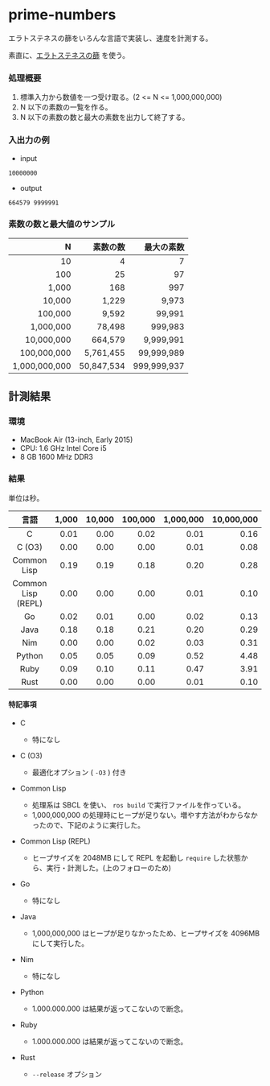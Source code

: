 # prime-numbers

エラトステネスの篩をいろんな言語で実装し、速度を計測する。

素直に、[エラトステネスの篩](https://ja.wikipedia.org/wiki/%E3%82%A8%E3%83%A9%E3%83%88%E3%82%B9%E3%83%86%E3%83%8D%E3%82%B9%E3%81%AE%E7%AF%A9) を使う。

### 処理概要

1. 標準入力から数値を一つ受け取る。(2 <= N <= 1,000,000,000)
2. N 以下の素数の一覧を作る。
3. N 以下の素数の数と最大の素数を出力して終了する。

### 入出力の例

- input

```
10000000
```

- output

```
664579 9999991
```

### 素数の数と最大値のサンプル

|             N |   素数の数 |  最大の素数 |
|--------------:|-----------:|------------:|
|            10 |          4 |           7 |
|           100 |         25 |          97 |
|         1,000 |        168 |         997 |
|        10,000 |      1,229 |       9,973 |
|       100,000 |      9,592 |      99,991 |
|     1,000,000 |     78,498 |     999,983 |
|    10,000,000 |    664,579 |   9,999,991 |
|   100,000,000 |  5,761,455 |  99,999,989 |
| 1,000,000,000 | 50,847,534 | 999,999,937 |


## 計測結果

### 環境

- MacBook Air (13-inch, Early 2015)
- CPU: 1.6 GHz Intel Core i5
- 8 GB 1600 MHz DDR3

### 結果

単位は秒。

| 言語               | 1,000 | 10,000 | 100,000 | 1,000,000 | 10,000,000 | 100,000,000 | 1,000,000,000 |
|:------------------:|------:|-------:|--------:|----------:|-----------:|------------:|--------------:|
| C                  |  0.01 |   0.00 |    0.02 |      0.01 |       0.16 |        1.45 |         15.87 |
| C (O3)             |  0.00 |   0.00 |    0.00 |      0.01 |       0.08 |        0.89 |          9.76 |
| Common Lisp        |  0.19 |   0.19 |    0.18 |      0.20 |       0.28 |        1.46 |         --.-- |
| Common Lisp (REPL) |  0.00 |   0.00 |    0.00 |      0.01 |       0.10 |        1.04 |         17.25 |
| Go                 |  0.02 |   0.01 |    0.00 |      0.02 |       0.13 |        1.23 |         14.77 |
| Java               |  0.18 |   0.18 |    0.21 |      0.20 |       0.29 |        2.41 |         42.62 |
| Nim                |  0.00 |   0.00 |    0.02 |      0.03 |       0.31 |        3.86 |         41.60 |
| Python             |  0.05 |   0.05 |    0.09 |      0.52 |       4.48 |       59.01 |         --.-- |
| Ruby               |  0.09 |   0.10 |    0.11 |      0.47 |       3.91 |       44.06 |         --.-- |
| Rust               |  0.00 |   0.00 |    0.00 |      0.01 |       0.10 |        1.19 |         11.54 |


#### 特記事項

- C

  - 特になし

- C (O3)

  - 最適化オプション ( `-O3` ) 付き

- Common Lisp

  - 処理系は SBCL を使い、 `ros build` で実行ファイルを作っている。
  - 1,000,000,000 の処理時にヒープが足りない。増やす方法がわからなかったので、下記のように実行した。

- Common Lisp (REPL)

  - ヒープサイズを 2048MB にして REPL を起動し `require` した状態から、実行・計測した。(上のフォローのため)
- Go

  - 特になし

- Java

  - 1,000,000,000 はヒープが足りなかったため、ヒープサイズを 4096MB にして実行した。

- Nim

  - 特になし


- Python

  - 1.000.000.000 は結果が返ってこないので断念。

- Ruby

  - 1.000.000.000 は結果が返ってこないので断念。

- Rust

  - `--release` オプション
